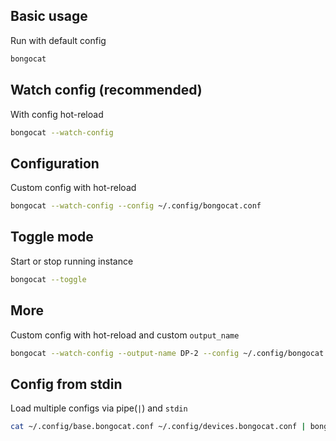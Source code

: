 ## Basic usage
Run with default config

```bash
bongocat
```

## Watch config (recommended)
With config hot-reload

```bash
bongocat --watch-config
```

## Configuration
Custom config with hot-reload

```bash
bongocat --watch-config --config ~/.config/bongocat.conf
```

## Toggle mode
Start or stop running instance

```bash
bongocat --toggle
```

## More
Custom config with hot-reload and custom `output_name`

```bash
bongocat --watch-config --output-name DP-2 --config ~/.config/bongocat.conf
```

## Config from stdin
Load multiple configs via pipe(`|`) and `stdin`

```bash
cat ~/.config/base.bongocat.conf ~/.config/devices.bongocat.conf | bongocat --config -
```


